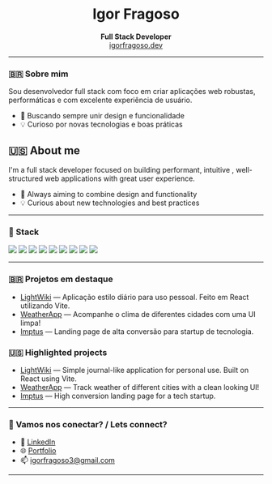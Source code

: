 <h1 align="center">Igor Fragoso</h1>

<p align="center">
  <strong>Full Stack Developer</strong><br/>
  <a href="https://igorfragoso.dev" target="_blank">igorfragoso.dev</a>
</p>

---

### 🇧🇷 Sobre mim

Sou desenvolvedor full stack com foco em criar aplicações web robustas, performáticas e com excelente experiência de usuário.

-   🎯 Buscando sempre unir design e funcionalidade
-   💡 Curioso por novas tecnologias e boas práticas

## 🇺🇸 About me

I'm a full stack developer focused on building performant, intuitive , well-structured web applications with great user experience.

-   🎯 Always aiming to combine design and functionality
-   💡 Curious about new technologies and best practices

---

### 🧰 Stack

<div align="left">
<img src="https://img.shields.io/badge/-React-61DAFB?logo=react&logoColor=000&style=for-the-badge" />
  <img src="https://img.shields.io/badge/-Next.js-000000?logo=next.js&logoColor=white&style=for-the-badge" />
   <img src="https://img.shields.io/badge/-TypeScript-3178C6?logo=typescript&logoColor=white&style=for-the-badge" />
  <img src="https://img.shields.io/badge/-Node.js-339933?logo=node.js&logoColor=white&style=for-the-badge" />
  <img src="https://img.shields.io/badge/-TailwindCSS-06B6D4?logo=tailwindcss&logoColor=white&style=for-the-badge" />
  <img src="https://img.shields.io/badge/-PostgreSQL-4169E1?logo=postgresql&logoColor=white&style=for-the-badge" />
  <img src="https://img.shields.io/badge/-Docker-2496ED?logo=docker&logoColor=white&style=for-the-badge" />
  <img src="https://img.shields.io/badge/-Linux-FCC624?logo=linux&logoColor=black&style=for-the-badge" />
  <img src="https://img.shields.io/badge/-AWS-232F3E?logo=amazon-aws&logoColor=white&style=for-the-badge" />
</div>

---

### 🇧🇷 Projetos em destaque

-   [LightWiki](https://github.com/igorfrag/lightwiki-front) — Aplicação estilo diário para uso pessoal. Feito em React utilizando Vite.
-   [WeatherApp](https://igorfrag.github.io/weatherapp/) — Acompanhe o clima de diferentes cidades com uma UI limpa!
-   [Imptus](https://www.imptus.tech/) — Landing page de alta conversão para startup de tecnologia.

### 🇺🇸 Highlighted projects

-   [LightWiki](https://github.com/igorfrag/lightwiki-front) — Simple journal-like application for personal use. Built on React using Vite.
-   [WeatherApp](https://igorfrag.github.io/weatherapp/) — Track weather of different cities with a clean looking UI!
-   [Imptus](https://www.imptus.tech/) — High conversion landing page for a tech startup.

---

### 🤝 Vamos nos conectar? / Lets connect?

-   💼 [LinkedIn](https://www.linkedin.com/in/igor-fragoso-220583161/)
-   🌐 [Portfolio](https://igorfragoso.dev)
-   📫 igorfragoso3@gmail.com

---
